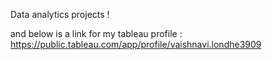 Data analytics projects ! 

and below is a link for my tableau profile :
https://public.tableau.com/app/profile/vaishnavi.londhe3909

